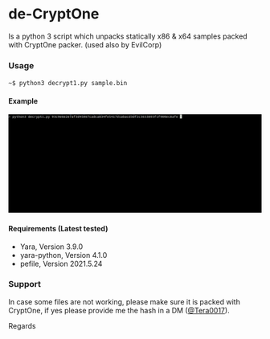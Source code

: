 de-CryptOne
==============

Is a python 3 script which unpacks statically x86 & x64 samples packed with CryptOne packer. (used also by EvilCorp)

### Usage

```
~$ python3 decrypt1.py sample.bin
```

#### Example

![](images/x64.gif)


#### Requirements (Latest tested)

* Yara, Version 3.9.0
* yara-python, Version 4.1.0
* pefile, Version 2021.5.24

### Support

In case some files are not working, please make sure it is packed with CryptOne, if yes please provide me the hash in a DM ([@Tera0017](https://twitter.com/tera0017)).

Regards